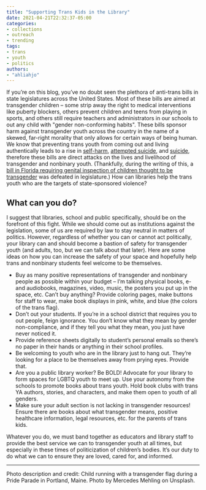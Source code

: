 ```yaml
---
title: "Supporting Trans Kids in the Library"
date: 2021-04-21T22:32:37-05:00
categories:
- collections
- outreach
- trending
tags:
- trans
- youth
- politics
authors:
- "ahliahjo"
---
```


If you’re on this blog, you’ve no doubt seen the plethora of anti-trans bills in state legislatures across the United States. Most of these bills are aimed at transgender children – some strip away the right to medical interventions like puberty blockers, others prevent children and teens from playing in sports, and others still require teachers and administrators in our schools to out any child with "gender non-conforming habits". These bills sponsor harm against transgender youth across the country in the name of a skewed, far-right morality that only allows for certain ways of being human. We know that preventing trans youth from coming out and living authentically leads to a rise in [self-harm](https://www.mentalhealthtoday.co.uk/transgender-youths-who-self-harm-perspectives-from-those-seeking-support), [attempted suicide](https://www.hrc.org/news/new-study-reveals-shocking-rates-of-attempted-suicide-among-trans-adolescen), and [suicide](https://www.ncbi.nlm.nih.gov/pmc/articles/PMC7317390/), therefore these bills are direct attacks on the lives and livelihood of transgender and nonbinary youth. (Thankfully, during the writing of this, a [bill in Florida requiring genital inspection of children thought to be transgender](https://www.tampabay.com/news/florida-politics/2021/04/14/florida-house-passes-bill-banning-transgender-athletes-from-womens-sports/) was defeated in legislature.) How can libraries help the trans youth who are the targets of state-sponsored violence?

## What can you do?
I suggest that libraries, school and public specifically, should be on the forefront of this fight. While we should come out as institutions against the legislation, some of us are required by law to stay neutral in matters of politics. However, regardless of whether you can or cannot act politically, your library can and should become a bastion of safety for transgender youth (and adults, too, but we can talk about that later). Here are some ideas on how you can increase the safety of your space and hopefully help trans and nonbinary students feel welcome to be themselves.

* Buy as many positive representations of transgender and nonbinary people as possible within your budget – I’m talking physical books, e- and audiobooks, magazines, video, music, the posters you put up in the space, etc. Can’t buy anything? Provide coloring pages, make buttons for staff to wear, make book displays in pink, white, and blue (the colors of the trans flag).
* Don’t out your students. If you’re in a school district that requires you to out people, feign ignorance. You don’t know what they mean by gender non-compliance, and if they tell you what they mean, you just have never noticed it.
* Provide reference sheets digitally to student’s personal emails so there’s no paper in their hands or anything in their school profiles.
* Be welcoming to youth who are in the library just to hang out. They’re looking for a place to be themselves away from prying eyes. Provide that.
* Are you a public library worker? Be BOLD! Advocate for your library to form spaces for LGBTQ youth to meet up. Use your autonomy from the schools to promote books about trans youth. Hold book clubs with trans YA authors, stories, and characters, and make them open to youth of all genders.
* Make sure your adult section is not lacking in transgender resources! Ensure there are books about what transgender means, positive healthcare information, legal resources, etc. for the parents of trans kids.

Whatever you do, we must band together as educators and library staff to provide the best service we can to transgender youth at all times, but especially in these times of politicization of children’s bodies. It’s our duty to do what we can to ensure they are loved, cared for, and informed.

---

Photo description and credit: Child running with a transgender flag during a Pride Parade in Portland, Maine. Photo by Mercedes Mehling on Unsplash.